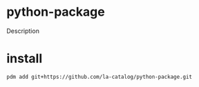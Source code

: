 # python-package
Description  

# install
`pdm add git+https://github.com/la-catalog/python-package.git`  
